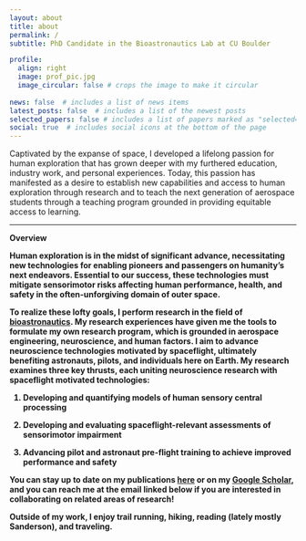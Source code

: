 ```yaml
---
layout: about
title: about
permalink: /
subtitle: PhD Candidate in the Bioastronautics Lab at CU Boulder

profile:
  align: right
  image: prof_pic.jpg
  image_circular: false # crops the image to make it circular
  
news: false  # includes a list of news items
latest_posts: false  # includes a list of the newest posts
selected_papers: false # includes a list of papers marked as "selected={true}"
social: true  # includes social icons at the bottom of the page
---
```


Captivated by the expanse of space, I developed a lifelong passion for human exploration that has grown deeper with my furthered education, industry work, and personal experiences. Today, this passion has manifested as a desire to establish new capabilities and access to human exploration through research and to teach the next generation of aerospace students through a teaching program grounded in providing equitable access to learning. 

---
<b>Overview<b>

Human exploration is in the midst of significant advance, necessitating new technologies for enabling pioneers and passengers on humanity’s next endeavors. Essential to our success, these technologies must mitigate sensorimotor risks affecting human performance, health, and safety in the often-unforgiving domain of outer space. 

To realize these lofty goals, I perform research in the field of [bioastronautics](/bioastro/). My research experiences have given me the tools to formulate my own research program, which is grounded in aerospace engineering, neuroscience, and human factors.  I aim to advance neuroscience technologies motivated by spaceflight, ultimately benefiting astronauts, pilots, and individuals here on Earth. My research examines three key thrusts, each uniting neuroscience research with spaceflight motivated technologies: 

1. Developing and quantifying models of human sensory central processing 

2. Developing and evaluating spaceflight-relevant assessments of sensorimotor impairment 

3. Advancing pilot and astronaut pre-flight training to achieve improved performance and safety

You can stay up to date on my publications [here](/publications/) or on my [Google Scholar](https://scholar.google.com/citations?user=SIgYus9q4TIC&hl=en&oi=ao), and you can reach me at the email linked below if you are interested in collaborating on related areas of research!

Outside of my work, I enjoy trail running, hiking, reading (lately mostly Sanderson), and traveling. 